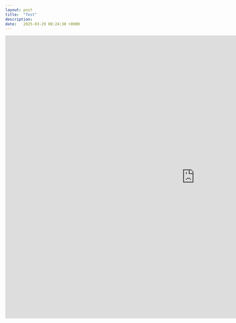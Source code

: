 ```yaml
---
layout: post
title:  "Test"
description: 
date:   2025-03-29 00:24:30 +0000
---
```

<iframe src="https://cdn.lottielab.com/l/6oZknYqWnBoyMN.html" width="1200" height="900" frameborder="0"></iframe>
